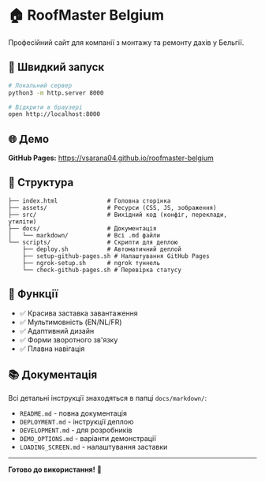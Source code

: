 # 🏠 RoofMaster Belgium

Професійний сайт для компанії з монтажу та ремонту дахів у Бельгії.

## 🚀 Швидкий запуск

```bash
# Локальний сервер
python3 -m http.server 8000

# Відкрити в браузері
open http://localhost:8000
```

## 🌐 Демо

**GitHub Pages:** https://vsarana04.github.io/roofmaster-belgium

## 📁 Структура

```
├── index.html              # Головна сторінка
├── assets/                 # Ресурси (CSS, JS, зображення)
├── src/                    # Вихідний код (конфіг, переклади, утиліти)
├── docs/                   # Документація
│   └── markdown/           # Всі .md файли
└── scripts/                # Скрипти для деплою
    ├── deploy.sh           # Автоматичний деплой
    ├── setup-github-pages.sh # Налаштування GitHub Pages
    ├── ngrok-setup.sh      # ngrok туннель
    └── check-github-pages.sh # Перевірка статусу
```

## 🎯 Функції

- ✅ Красива заставка завантаження
- ✅ Мультимовність (EN/NL/FR)
- ✅ Адаптивний дизайн
- ✅ Форми зворотного зв'язку
- ✅ Плавна навігація

## 📚 Документація

Всі детальні інструкції знаходяться в папці `docs/markdown/`:

- `README.md` - повна документація
- `DEPLOYMENT.md` - інструкції деплою
- `DEVELOPMENT.md` - для розробників
- `DEMO_OPTIONS.md` - варіанти демонстрації
- `LOADING_SCREEN.md` - налаштування заставки

---

**Готово до використання!** 🎉
